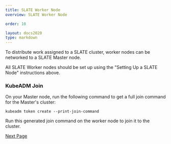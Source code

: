 ```yaml
---
title: SLATE Worker Node
overview: SLATE Worker Node

order: 10  

layout: docs2020
type: markdown
---
```


To distribute work assigned to a SLATE cluster, worker nodes can be networked to a SLATE Master node.

All SLATE Worker nodes should be set up using the "Setting Up a SLATE Node" instructions above.

### KubeADM Join

On your Master node, run the following command to get a full join command for the Master's cluster:

```
kubeadm token create --print-join-command
```

Run this generated join command on the worker node to join it to the cluster.

<a href="/docs/cluster/cluster-federation.html">Next Page</a>